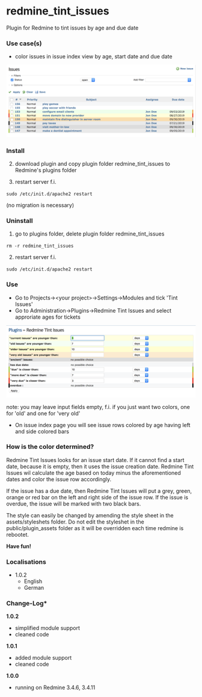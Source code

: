 # redmine_tint_issues

Plugin for Redmine to tint issues by age and due date

### Use case(s)

* color issues in issue index view by age, start date and due date

![PNG that represents a quick overview](/doc/issue_index.png)

### Install

2. download plugin and copy plugin folder redmine_tint_issues to Redmine's plugins folder 

3. restart server f.i.  

`sudo /etc/init.d/apache2 restart`

(no migration is necessary)

### Uninstall

1. go to plugins folder, delete plugin folder redmine_tint_issues

`rm -r redmine_tint_issues`

2. restart server f.i. 

`sudo /etc/init.d/apache2 restart`

### Use

* Go to Projects->&lt;your project&gt;->Settings->Modules and tick 'Tint Issues'
* Go to Administration->Plugins->Redmine Tint Issues and select approriate ages for tickets

![PNG that represents a quick overview](/doc/plugin_configuration.png)

note: you may leave input fields empty, f.i. if you just want two colors, one for 'old' and one for 'very old'

* On issue index page you will see issue rows colored by age having left and side colored bars
  
### How is the color determined?

Redmine Tint Issues looks for an issue start date. If it cannot find a start date, because it is empty, then it uses the issue creation date. Redmine Tint Issues wil calculate the age based on today minus the aforementioned dates and color the issue row accordingly. 

If the issue has a due date, then Redmine Tint Issues will put a grey, green, orange or red bar on the left and right side of the issue row. If the issue is overdue, the issue will be marked with two black bars.

The style can easily be changed by amending the style sheet in the assets/styleshets folder. Do not edit the styleshet in the public/plugin_assets folder as it will be overridden each time redmine is rebootet.

**Have fun!**

### Localisations

* 1.0.2
  - English
  - German

### Change-Log* 

**1.0.2**
 - simplified module support
 - cleaned code
 
**1.0.1**
 - added module support
 - cleaned code
 
**1.0.0** 
  - running on Redmine 3.4.6, 3.4.11
